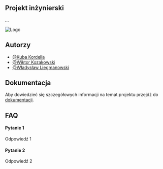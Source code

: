 
## Projekt inżynierski
...

![Logo](https://www.ukw.edu.pl/img/ukw.svg)


## Autorzy

- [@Kuba Kordella](https://github.com/saulgoodman20)
- [@Wiktor Kozakowski](https://github.com/WukerDev)
- [@Władysław Liegmanowski](https://github.com/)
## Dokumentacja

Aby dowiedzieć się szczegółowych informacji na temat projektu przejdź do [dokumentacji](http://sekurwaposzukaj.pl/).


## FAQ

#### Pytanie 1

Odpowiedź 1

#### Pytanie 2

Odpowiedź 2

